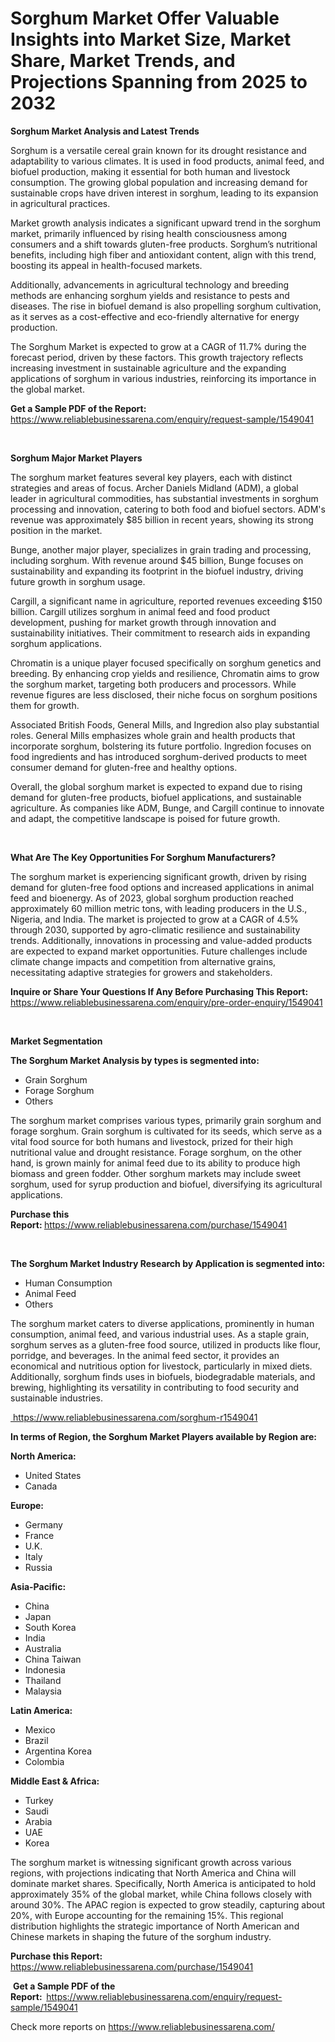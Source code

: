 <p><h1>Sorghum Market Offer Valuable Insights into Market Size, Market Share, Market Trends, and Projections Spanning from 2025 to 2032</h1></p><p><strong>Sorghum Market Analysis and Latest Trends</strong></p>
<p><p>Sorghum is a versatile cereal grain known for its drought resistance and adaptability to various climates. It is used in food products, animal feed, and biofuel production, making it essential for both human and livestock consumption. The growing global population and increasing demand for sustainable crops have driven interest in sorghum, leading to its expansion in agricultural practices.</p><p>Market growth analysis indicates a significant upward trend in the sorghum market, primarily influenced by rising health consciousness among consumers and a shift towards gluten-free products. Sorghum’s nutritional benefits, including high fiber and antioxidant content, align with this trend, boosting its appeal in health-focused markets.</p><p>Additionally, advancements in agricultural technology and breeding methods are enhancing sorghum yields and resistance to pests and diseases. The rise in biofuel demand is also propelling sorghum cultivation, as it serves as a cost-effective and eco-friendly alternative for energy production. </p><p>The Sorghum Market is expected to grow at a CAGR of 11.7% during the forecast period, driven by these factors. This growth trajectory reflects increasing investment in sustainable agriculture and the expanding applications of sorghum in various industries, reinforcing its importance in the global market.</p></p>
<p><strong>Get a Sample PDF of the Report:&nbsp;</strong> <a href="https://www.reliablebusinessarena.com/enquiry/request-sample/1549041?utm_campaign=1892&utm_medium=2&utm_source=Github&utm_content=ia&utm_term=30032025&utm_id=sorghum">https://www.reliablebusinessarena.com/enquiry/request-sample/1549041</a></p>
<p>&nbsp;</p>
<p><strong>Sorghum Major Market Players</strong></p>
<p><p>The sorghum market features several key players, each with distinct strategies and areas of focus. Archer Daniels Midland (ADM), a global leader in agricultural commodities, has substantial investments in sorghum processing and innovation, catering to both food and biofuel sectors. ADM's revenue was approximately $85 billion in recent years, showing its strong position in the market.</p><p>Bunge, another major player, specializes in grain trading and processing, including sorghum. With revenue around $45 billion, Bunge focuses on sustainability and expanding its footprint in the biofuel industry, driving future growth in sorghum usage.</p><p>Cargill, a significant name in agriculture, reported revenues exceeding $150 billion. Cargill utilizes sorghum in animal feed and food product development, pushing for market growth through innovation and sustainability initiatives. Their commitment to research aids in expanding sorghum applications.</p><p>Chromatin is a unique player focused specifically on sorghum genetics and breeding. By enhancing crop yields and resilience, Chromatin aims to grow the sorghum market, targeting both producers and processors. While revenue figures are less disclosed, their niche focus on sorghum positions them for growth.</p><p>Associated British Foods, General Mills, and Ingredion also play substantial roles. General Mills emphasizes whole grain and health products that incorporate sorghum, bolstering its future portfolio. Ingredion focuses on food ingredients and has introduced sorghum-derived products to meet consumer demand for gluten-free and healthy options.</p><p>Overall, the global sorghum market is expected to expand due to rising demand for gluten-free products, biofuel applications, and sustainable agriculture. As companies like ADM, Bunge, and Cargill continue to innovate and adapt, the competitive landscape is poised for future growth.</p></p>
<p>&nbsp;</p>
<p><strong>What Are The Key Opportunities For Sorghum Manufacturers?</strong></p>
<p><p>The sorghum market is experiencing significant growth, driven by rising demand for gluten-free food options and increased applications in animal feed and bioenergy. As of 2023, global sorghum production reached approximately 60 million metric tons, with leading producers in the U.S., Nigeria, and India. The market is projected to grow at a CAGR of 4.5% through 2030, supported by agro-climatic resilience and sustainability trends. Additionally, innovations in processing and value-added products are expected to expand market opportunities. Future challenges include climate change impacts and competition from alternative grains, necessitating adaptive strategies for growers and stakeholders.</p></p>
<p><strong>Inquire or Share Your Questions If Any Before Purchasing This Report:</strong> <a href="https://www.reliablebusinessarena.com/enquiry/pre-order-enquiry/1549041?utm_campaign=1892&utm_medium=2&utm_source=Github&utm_content=ia&utm_term=30032025&utm_id=sorghum">https://www.reliablebusinessarena.com/enquiry/pre-order-enquiry/1549041</a></p>
<p>&nbsp;</p>
<p><strong>Market Segmentation</strong></p>
<p><strong>The Sorghum Market Analysis by types is segmented into:</strong></p>
<p><ul><li>Grain Sorghum</li><li>Forage Sorghum</li><li>Others</li></ul></p>
<p><p>The sorghum market comprises various types, primarily grain sorghum and forage sorghum. Grain sorghum is cultivated for its seeds, which serve as a vital food source for both humans and livestock, prized for their high nutritional value and drought resistance. Forage sorghum, on the other hand, is grown mainly for animal feed due to its ability to produce high biomass and green fodder. Other sorghum markets may include sweet sorghum, used for syrup production and biofuel, diversifying its agricultural applications.</p></p>
<p><strong>Purchase this Report:&nbsp;</strong><a href="https://www.reliablebusinessarena.com/purchase/1549041?utm_campaign=1892&utm_medium=2&utm_source=Github&utm_content=ia&utm_term=30032025&utm_id=sorghum">https://www.reliablebusinessarena.com/purchase/1549041</a></p>
<p>&nbsp;</p>
<p><strong>The Sorghum Market Industry Research by Application is segmented into:</strong></p>
<p><ul><li>Human Consumption</li><li>Animal Feed</li><li>Others</li></ul></p>
<p><p>The sorghum market caters to diverse applications, prominently in human consumption, animal feed, and various industrial uses. As a staple grain, sorghum serves as a gluten-free food source, utilized in products like flour, porridge, and beverages. In the animal feed sector, it provides an economical and nutritious option for livestock, particularly in mixed diets. Additionally, sorghum finds uses in biofuels, biodegradable materials, and brewing, highlighting its versatility in contributing to food security and sustainable industries.</p></p>
<p><a href="https://www.reliablebusinessarena.com/sorghum-r1549041?utm_campaign=1892&utm_medium=2&utm_source=Github&utm_content=ia&utm_term=30032025&utm_id=sorghum">&nbsp;https://www.reliablebusinessarena.com/sorghum-r1549041</a></p>
<p><strong>In terms of Region, the Sorghum Market Players available by Region are:</strong></p>
<p>
    <p> <strong> North America: </strong>
        <ul>
            <li>United States</li>
            <li>Canada</li>
        </ul>
        </p> 
    <p> <strong> Europe: </strong>
        <ul>
            <li>Germany</li>
            <li>France</li>
            <li>U.K.</li>
            <li>Italy</li>
            <li>Russia</li>
        </ul>
        </p> 
    <p> <strong> Asia-Pacific: </strong>
        <ul>
            <li>China</li>
            <li>Japan</li>
            <li>South Korea</li>
            <li>India</li>
            <li>Australia</li>
            <li>China Taiwan</li>
            <li>Indonesia</li>
            <li>Thailand</li>
            <li>Malaysia</li>
        </ul>
        </p> 
    <p> <strong> Latin America: </strong>
        <ul>
            <li>Mexico</li>
            <li>Brazil</li>
            <li>Argentina Korea</li>
            <li>Colombia</li>
        </ul>
        </p> 
    <p> <strong> Middle East & Africa: </strong>
        <ul>
            <li>Turkey</li>
            <li>Saudi</li>
            <li>Arabia</li>
            <li>UAE</li>
            <li>Korea</li>
        </ul>
    </p>
    </p>
<p><p>The sorghum market is witnessing significant growth across various regions, with projections indicating that North America and China will dominate market shares. Specifically, North America is anticipated to hold approximately 35% of the global market, while China follows closely with around 30%. The APAC region is expected to grow steadily, capturing about 20%, with Europe accounting for the remaining 15%. This regional distribution highlights the strategic importance of North American and Chinese markets in shaping the future of the sorghum industry.</p></p>
<p><strong>Purchase this Report: </strong><a href="https://www.reliablebusinessarena.com/purchase/1549041?utm_campaign=1892&utm_medium=2&utm_source=Github&utm_content=ia&utm_term=30032025&utm_id=sorghum">https://www.reliablebusinessarena.com/purchase/1549041</a></p>
<p>&nbsp;<strong>Get a Sample PDF of the Report:&nbsp;&nbsp;</strong><a href="https://www.reliablebusinessarena.com/enquiry/request-sample/1549041?utm_campaign=1892&utm_medium=2&utm_source=Github&utm_content=ia&utm_term=30032025&utm_id=sorghum">https://www.reliablebusinessarena.com/enquiry/request-sample/1549041</a></p>
<p><strong></strong></p>
<p>Check more reports on <a href="https://www.reliablebusinessarena.com/?utm_campaign=1892&utm_medium=2&utm_source=Github&utm_content=ia&utm_term=30032025&utm_id=sorghum">https://www.reliablebusinessarena.com/</a></p>